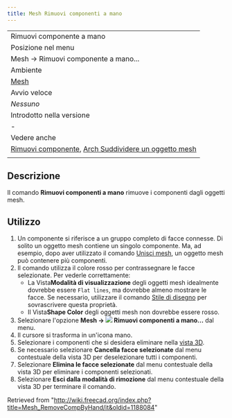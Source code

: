 ```yaml
---
title: Mesh Rimuovi componenti a mano
---
```


|                                                                                                                                                        |
| ------------------------------------------------------------------------------------------------------------------------------------------------------ |
| Rimuovi componente a mano‏‎                                                                                                                            |
| Posizione nel menu                                                                                                                                     |
| Mesh → Rimuovi componente a mano...                                                                                                                    |
| Ambiente                                                                                                                                               |
| [Mesh](/Mesh_Workbench/it "Mesh Workbench/it")                                                                                                         |
| Avvio veloce                                                                                                                                           |
| _Nessuno_                                                                                                                                              |
| Introdotto nella versione                                                                                                                              |
| -                                                                                                                                                      |
| Vedere anche                                                                                                                                           |
| [Rimuovi componente](/Mesh_RemoveComponents/it "Mesh RemoveComponents/it"), [Arch Suddividere un oggetto mesh](/Arch_SplitMesh/it "Arch SplitMesh/it") |
|                                                                                                                                                        |

## Descrizione

Il comando **Rimuovi componenti a mano** rimuove i componenti dagli oggetti mesh.

## Utilizzo

1. Un componente si riferisce a un gruppo completo di facce connesse. Di solito un oggetto mesh contiene un singolo componente. Ma, ad esempio, dopo aver utilizzato il comando [Unisci mesh](/Mesh_Merge/it "Mesh Merge/it"), un oggetto mesh può contenere più componenti.
2. Il comando utilizza il colore rosso per contrassegnare le facce selezionate. Per vederle correttamente:
   - La Vista**Modalità di visualizzazione** degli oggetti mesh idealmente dovrebbe essere `Flat lines`, ma dovrebbe almeno mostrare le facce. Se necessario, utilizzare il comando [Stile di disegno](/Std_DrawStyle/it "Std DrawStyle/it") per sovrascrivere questa proprietà.
   - Il Vista**Shape Color** degli oggetti mesh non dovrebbe essere rosso.
3. Selezionare l'opzione **Mesh → ![](/images/Mesh_RemoveCompByHand.svg) Rimuovi componenti a mano...** dal menu.
4. Il cursore si trasforma in un'icona mano.
5. Selezionare i componenti che si desidera eliminare nella [vista 3D](/3D_view/it "3D view/it").
6. Se necessario selezionare **Cancella facce selezionate** dal menu contestuale della vista 3D per deselezionare tutti i componenti.
7. Selezionare **Elimina le facce selezionate** dal menu contestuale della vista 3D per eliminare i componenti selezionati.
8. Selezionare **Esci dalla modalità di rimozione** dal menu contestuale della vista 3D per terminare il comando.

Retrieved from "<http://wiki.freecad.org/index.php?title=Mesh_RemoveCompByHand/it&oldid=1188084>"
